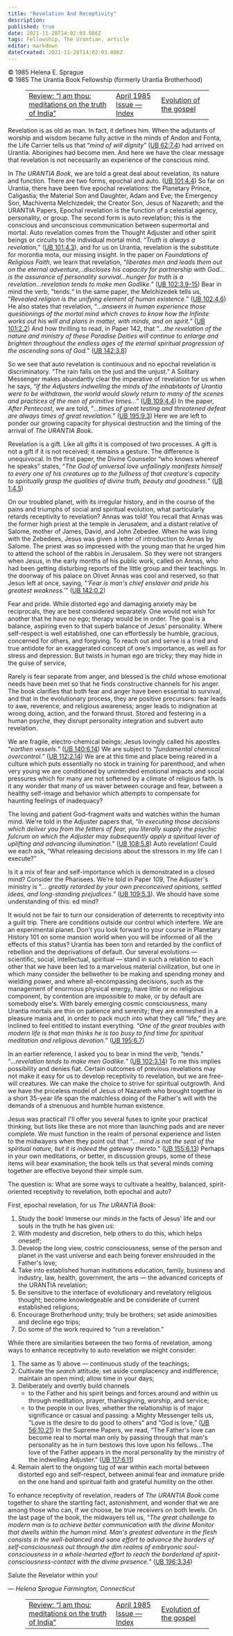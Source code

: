 ```yaml
---
title: "Revelation And Receptivity"
description: 
published: true
date: 2021-11-28T14:02:03.086Z
tags: Fellowship, The Urantian, article
editor: markdown
dateCreated: 2021-11-28T14:02:03.086Z
---
```


<p class="v-card v-sheet theme--light grey lighten-3 px-2">© 1985 Helena E. Sprague<br>© 1985 The Urantia Book Fellowship (formerly Urantia Brotherhood)</p>
<figure class="table chapter-navigator">
  <table>
    <tbody>
      <tr>
        <td>
        <a href="/en/article/Probal_Dasgupta/Review_I_am_thou_meditations_on_the_truth_of_India">
          <span class="mdi mdi-arrow-left-drop-circle"></span><span class="pl-2">Review: “I am thou: meditations on the truth of India”</span>
        </a>
        </td>
        <td>
        <a href="/en/index/articles_the_urantian#april-1985-issue">
          <span class="mdi mdi-book-open-variant"></span><span class="pl-2">April 1985 Issue — Index</span>
        </a>
        </td>
        <td>
        <a href="/en/article/Jeff_Wattles/Evolution_of_the_gospel">
          <span class="pr-2">Evolution of the gospel</span><span class="mdi mdi-arrow-right-drop-circle"></span>
        </a>
        </td>
      </tr>
    </tbody>
  </table>
</figure>


Revelation is as old as man. In fact, it defines him. When the adjutants of worship and wisdom became fully active in the minds of Andon and Fonta, the Life Carrier tells us that “_mind of will dignity_” (<a id="a36_205"></a>[UB 62:7.4](/en/The_Urantia_Book/62#p7_4)) had arrived on Urantia. Aborigines had become men. And here we have the clear message that revelation is not necessarily an experience of the conscious mind.

In _The URANTIA Book_, we are told a great deal about revelation, its nature and function. There are two forms, epochal and auto. (<a id="a38_131"></a>[UB 101:4.4](/en/The_Urantia_Book/101#p4_4)) So far on Urantia, there have been five epochal revelations: the Planetary Prince, Caligastia; the Material Son and Daughter, Adam and Eve; the Emergency Son, Machiventa Melchizedek; the Creator Son, Jesus of Nazareth; and the URANTIA Papers, Epochal revelation is the function of a celestial agency, personality, or group. The second form is auto revelation; this is the conscious and unconscious communication between supermortal and mortal. Auto revelation comes from the Thought Adjuster and other spirit beings or circuits to the individual mortal mind. “_Truth is always a revelation,_” (<a id="a38_770"></a>[UB 101:4.3](/en/The_Urantia_Book/101#p4_3)), and for us on Urantia, revelation is the substitute for morontia mota, our missing insight. In the paper on _Foundations of Religious Faith_, we learn that revelation, “_liberates men and leads them out on the eternal adventure,..discloses his capacity for partnership with God... is the assurance of personality survival...hunger for truth is a revelation...revelation tends to make men Godlike._” (<a id="a38_1216"></a>[UB 102:3.9-15](/en/The_Urantia_Book/102#p3_9)) Bear in mind the verb, ”tends.“ In the same paper, the Melchizedek tells us, “_Revealed religion is the unifying element of human existence._” (<a id="a38_1408"></a>[UB 102:4.6](/en/The_Urantia_Book/102#p4_6)) He also states that revelation, “_...answers in human experience those questionings of the mortal mind which craves to know how the Infinite works out his will and plans in matter, with minds, and on spirit._” (<a id="a38_1664"></a>[UB 101:2.2](/en/The_Urantia_Book/101#p2_2)) And how thrilling to read, in Paper 142, that “_...the revelation of the nature and ministry of these Paradise Deities will continue to enlarge and brighten throughout the endless ages of the eternal spiritual progression of the ascending sons of God._” (<a id="a38_1964"></a>[UB 142:3.8](/en/The_Urantia_Book/142#p3_8))

So we see that auto revelation is continuous and no epochal revelation is discriminatory. “The rain falls on the just and the unjust.” A Solitary Messenger makes abundantly clear the imperative of revelation for us when he says, “_If the Adjusters indwelling the minds of the inhabitants of Urantia were to be withdrawn, the world would slowly return to many of the scenes and practices of the men of primitive times..._” (<a id="a40_423"></a>[UB 109:4.4](/en/The_Urantia_Book/109#p4_4)) In the paper, _After Pentecost_, we are told, “_...times of great testing and threatened defeat are always times of great revelation._” (<a id="a40_605"></a>[UB 195:9.3](/en/The_Urantia_Book/195#p9_3)) Here we are left to ponder our growing capacity for physical destruction and the timing of the arrival of _The URANTIA Book_.

Revelation is a gift. Like all gifts it is composed of two processes. A gift is not a gift if it is not received; it remains a gesture. The difference is unequivocal. In the first paper, the Divine Counselor “who knows whereof he speaks” states, “_The God of universal love unfailingly manifests himself to every one of his creatures up to the fullness of that creature's capacity to spiritually grasp the qualities of divine truth, beauty and goodness._” (<a id="a42_457"></a>[UB 1:4.5](/en/The_Urantia_Book/1#p4_5))

On our troubled planet, with its irregular history, and in the course of the pains and triumphs of social and spiritual evolution, what particularly retards receptivity to revelation? Annas was told! You recall that Annas was the former high priest at the temple in Jerusalem, and a distant relative of Salome, mother of James, David, and John Zebedee. When he was living with the Zebedees, Jesus was given a letter of introduction to Annas by Salome. The priest was so impressed with the young man that he urged him to attend the school of the rabbis in Jerusalem. So they were not strangers when Jesus, in the early months of his public work, called on Annas, who had been getting disturbing reports of the little group and their teachings. In the doorway of his palace on Olivet Annas was cool and reserved, so that Jesus left at once, saying, “_‘Fear is man's chief enslaver and pride his greatest weakness.’_” (<a id="a44_916"></a>[UB 142:0.2](/en/The_Urantia_Book/142#p0_2))

Fear and pride. While distorted ego and damaging anxiety may be reciprocals, they are best considered separately. One would not wish for another that he have no ego; therapy would be in order. The goal is a balance, aspiring even to that superb balance of Jesus' personality. Where self-respect is well established, one can effortlessly be humble, gracious, concerned for others, and forgiving. To reach out and serve is a tried and true antidote for an exaggerated concept of one's importance, as well as for stress and depression. But twists in human ego are tricky; they may hide in the guise of service,

Rarely is fear separate from anger, and blessed is the child whose emotional needs have been met so that he finds constructive channels for his anger. The book clarifies that both fear and anger have been essential to survival, and that in the evolutionary process, they are positive precursors: fear leads to awe, reverence, and religious awareness; anger leads to indignation at wrong doing, action, and the forward thrust. Stored and festering in a human psyche, they disrupt personality integration and subvert auto revelation.

We are fragile, electro-chemical beings; Jesus lovingly called his apostles “_earthen vessels._” (<a id="a50_98"></a>[UB 140:6.14](/en/The_Urantia_Book/140#p6_14)) We are subject to “_fundamental chemical overcontrol._” (<a id="a50_202"></a>[UB 112:2.14](/en/The_Urantia_Book/112#p2_14)) We are at this time and place being reared in a culture which puts essentially no stock in training for parenthood, and when very young we are conditioned by unintended emotional impacts and social pressures which for many are not softened by a climate of religious faith. Is it any wonder that many of us waver between courage and fear, between a healthy self-image and behavior which attempts to compensate for haunting feelings of inadequacy?

The loving and patient God-fragment waits and watches within the human mind. We're told in the Adjuster papers that, “_In executing those decisions which deliver you from the fetters of fear, you literally supply the psychic fulcrum on which the Adjuster may subsequently apply a spiritual lever of uplifting and advancing illumination._” (<a id="a52_340"></a>[UB 108:5.8](/en/The_Urantia_Book/108#p5_8)) Auto revelation! Could we each ask, “What releasing decisions about the stressors in my life can I execute?”

Is it a mix of fear and self-importance which is demonstrated in a closed mind? Consider the Pharisees. We're told in Paper 109, The Adjuster's ministry is “_... greatly retarded by your own preconceived opinions, settled ideas, and long-standing prejudices._” (<a id="a54_262"></a>[UB 109:5.3](/en/The_Urantia_Book/109#p5_3)). We should have some understanding of this: ed mind?

It would not be fair to turn our consideration of deterrents to receptivity into a guilt trip. There are conditions outside our control which interfere. We are an experimental planet. Don't you look forward to your course in Planetary History 101 on some mansion world when you will be informed of all the effects of this status? Urantia has been torn and retarded by the conflict of rebellion and the deprivations of default. Our several evolutions — scientific, social, intellectual, spiritual — stand in such a relation to each other that we have been led to a marvelous material civilization, but one in which many consider the bellwether to be making and spending money and wielding power, and where all-encompassing decisions, such as the management of enormous physical energy, have little or no religious component, by contention are impossible to make, or by default are somebody else's. With barely emerging cosmic consciousness, many Urantia mortals are thin on patience and serenity; they are enmeshed in a pleasure mania and, in order to pack much into what they call “life,” they are inclined to feel entitled to instant everything. “_One of the great troubles with modern life is that man thinks he is too busy to find time for spiritual meditation and religious devotion._” (<a id="a56_1291"></a>[UB 195:6.7](/en/The_Urantia_Book/195#p6_7))

In an earlier reference, I asked you to bear in mind the verb, “tends.” “_...revelation tends to make men Godlike._” (<a id="a58_118"></a>[UB 102:3.14](/en/The_Urantia_Book/102#p3_14)) To me this implies possibility and denies fiat. Certain outcomes of previous revelations may not make it easy for us to develop receptivity to revelation, but we are free-will creatures. We can make the choice to strive for spiritual outgrowth. And we have the priceless model of Jesus of Nazareth who brought together in a short 35-year life span the matchless doing of the Father's will with the demands of a strenuous and humble human existence.

Jesus was practical! I'll offer you several fuses to ignite your practical thinking, but lists like these are not more than launching pads and are never complete. We must function in the realm of personal experience and listen to the midwayers when they point out that “_... mind is not the seat of the spiritual nature, but it is indeed the gateway thereto._” (<a id="a60_362"></a>[UB 155:6.13](/en/The_Urantia_Book/155#p6_13)) Perhaps in your own meditations, or better, in discussion groups, some of these items will bear examination; the book tells us that several minds coming together are effective beyond their simple sum.

The question is: What are some ways to cultivate a healthy, balanced, spirit-oriented receptivity to revelation, both epochal and auto?

First, epochal revelation, for us _The URANTIA Book_:

1) Study the book! Immerse our minds in the facts of Jesus' life and our souls in the truth he has given us:
2) With modesty and discretion, help others to do this, which helps oneself;
3) Develop the long view, costric consciousness, sense of the person and planet in the vast universe and each being forever enshrouded in the Father's love;
4) Take into established human institutions education, family, business and industry, law, health, government, the arts — the advanced concepts of the URANTIA revelation;
5) Be sensitive to the interface of evolutionary and revelatory religious thought; become knowledgeable and be considerate of current established religions;
6) Encourage Brotherhood unity; truly be brothers; set aside animosities and decline ego trips;
7) Do some of the work required to “run a revelation.”

While there are similarities between the two forms of revelation, among ways to enhance receptivity to auto revelation we might consider:

1) The same as 1) above — continuous study of the teachings;
2) Cultivate the _search_ attitude; set aside complacency and indifference; maintain an open mind; allow time in your days;
3) Deliberately and overtly build channels
   - to the Father and his spirit beings and forces around and within us through meditation, prayer, thanksgiving, worship, and service;
   - to the people in our lives, whether the relationship is of major significance or casual and passing: a Mighty Messenger tells us, “Love is the desire to do good to others” and “God is love,” ([UB 56:10.21](/en/The_Urantia_Book/56#p10_21)) In the Supreme Papers, we read, “The Father's love can become real to mortal man only by passing through that man's personality as he in turn bestows this love upon his fellows...The love of the Father appears in the moral personality by the ministry of the indwelling Adjuster.” ([UB 117:6.11](/en/The_Urantia_Book/117#p6_11))
4) Remain alert to the ongoing tug of war within each mortal between distorted ego and self-respect, between animal fear and immature pride on the one hand and spiritual faith and grateful humility on the other.

To enhance receptivity of revelation, readers of _The URANTIA Book_ come together to share the startling fact, astonishment, and wonder that we are among those who can, if we choose, be true receivers on both levels. On the last page of the book, the midwayers tell us, “_The great challenge to modern man is to achieve better communication with the divine Monitor that dwells within the human mind. Man's greatest adventure in the flesh consists in the well-balanced and sane effort to advance the borders of self-consciousness out through the dim realms of embryonic soul-consciousness in a whole-hearted effort to reach the borderland of spirit-consciousness-contact with the divine presence._” (<a id="a83_699"></a>[UB 196:3.34](/en/The_Urantia_Book/196#p3_34))

Salute the Revelator within you!

— _Helena Sprague_
_Farmington, Connecticut_

<figure class="table chapter-navigator">
  <table>
    <tbody>
      <tr>
        <td>
        <a href="/en/article/Probal_Dasgupta/Review_I_am_thou_meditations_on_the_truth_of_India">
          <span class="mdi mdi-arrow-left-drop-circle"></span><span class="pl-2">Review: “I am thou: meditations on the truth of India”</span>
        </a>
        </td>
        <td>
        <a href="/en/index/articles_the_urantian#april-1985-issue">
          <span class="mdi mdi-book-open-variant"></span><span class="pl-2">April 1985 Issue — Index</span>
        </a>
        </td>
        <td>
        <a href="/en/article/Jeff_Wattles/Evolution_of_the_gospel">
          <span class="pr-2">Evolution of the gospel</span><span class="mdi mdi-arrow-right-drop-circle"></span>
        </a>
        </td>
      </tr>
    </tbody>
  </table>
</figure>
